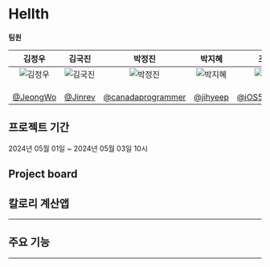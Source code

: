 # Hellth

**팀원**

|  김정우   |   김국진   |   박정진   |   박지혜   |   조현기   |
|:---------:|:---------:|:---------:|:---------:|:---------:|
| ![김정우](https://github.com/APP-iOS5th/Hellth/assets/112370814/9bc3b0ca-b459-49f9-bf04-d7a38bbc76cf) | ![김국진](https://github.com/APP-iOS5th/Hellth/assets/112370814/ca0477b6-d74e-42c8-a09c-f8483e301eea) | ![박정진](https://github.com/APP-iOS5th/Hellth/assets/112370814/2272a88a-419e-4945-bc42-f99eeae44de5) | ![박지혜](https://github.com/APP-iOS5th/Hellth/assets/112370814/5e04e66b-986e-47e0-a457-7e3f2f5f5d84) | ![조현기](https://github.com/APP-iOS5th/Hellth/assets/112370814/e3efcf97-58da-4a34-8c9b-90921c87adbd) |
|           |           |           |           |           |
|           |           |           |           |           |
|           |           |           |           |           |
| [@JeongWo](https://github.com/JeongWo) | [@Jinrev](https://github.com/Jinrev) | [@canadaprogrammer](https://github.com/canadaprogrammer) | [@jihyeep](https://github.com/jihyeep) | [@iOS5thLikeLion](https://github.com/iOS5thLikeLion) |


## 프로젝트 기간

2024년 05월 01일  ~ 2024년 05월 03일 10시

## Project board

## 칼로리 계산앱

---

## 주요 기능


---
